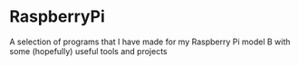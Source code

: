 RaspberryPi
===========

A selection of programs that I have made for my Raspberry Pi model B with some (hopefully) useful tools and projects
